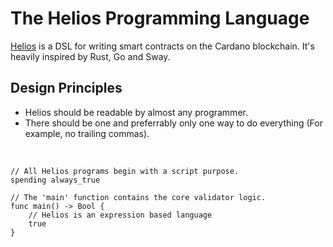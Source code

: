 # The Helios Programming Language

[Helios](https://github.com/Hyperion-BT/Helios) is a DSL for writing smart contracts on the Cardano blockchain.
It's heavily inspired by Rust, Go and Sway.

## Design Principles

- Helios should be readable by almost any programmer.
- There should be one and preferrably only one way to do everything (For example, no trailing commas).

<br/>

```go, noplaypen
// All Helios programs begin with a script purpose.
spending always_true 

// The 'main' function contains the core validator logic.
func main() -> Bool {
    // Helios is an expression based language
    true
}
```
